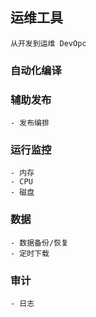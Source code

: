 ## 运维工具

    从开发到运维 DevOpc

### 自动化编译

### 辅助发布
    - 发布编排

### 运行监控
    - 内存
    - CPU
    - 磁盘

### 数据
    - 数据备份/恢复
    - 定时下载

### 审计
    - 日志
